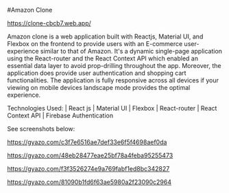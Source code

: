 #Amazon Clone

https://clone-cbcb7.web.app/

Amazon clone is a web application built with Reactjs, Material UI, and Flexbox on the frontend to provide users with an E-commerce user-experience similar to that of Amazon. It's a dynamic single-page application using the React-router and the React Context API which enabled an essential data layer to avoid prop-drilling throughout the app. Moreover, the application does provide user authentication and shopping cart functionalities.  The application is fully responsive across all devices if your viewing on mobile devices landscape mode provides the optimal experience.

Technologies Used:
| React js
| Material UI
| Flexbox
| React-router
| React Context API
| Firebase Authentication 

See screenshots below: 

https://gyazo.com/c3f7e6516ae7def33e6f5f4698aef0da

https://gyazo.com/48eb28477eae25bf78a4feba95255473

https://gyazo.com/f3f3526274e9a769fabf1ed8bc342827

https://gyazo.com/81090b1fd6f63ae5980a2f23090c2964